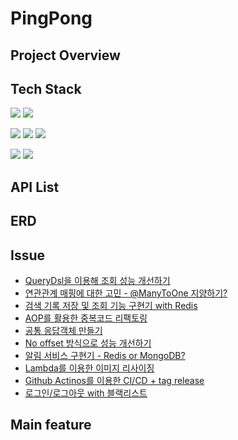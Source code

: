 # PingPong

## Project Overview


## Tech Stack

<img src="https://img.shields.io/badge/Spring Boot-6DB33F?style=flat-square&logo=Spring Boot&logoColor=white"/> <img src="https://img.shields.io/badge/Docker-2496ED?style=flat-square&logo=Docker&logoColor=white"/> 

<img src="https://img.shields.io/badge/MySQL-4471A1?style=flat-square&logo=MySQL&logoColor=white"/> <img src="https://img.shields.io/badge/MongoDB-47A248?style=flat-square&logo=MongoDB&logoColor=white"/> <img src="https://img.shields.io/badge/Redis-DC382D?style=flat-square&logo=Redis&logoColor=white"/> 

<img src="https://img.shields.io/badge/JUnit5-25A162?style=flat-square&logo=JUnit5&logoColor=white"/> <img src="https://img.shields.io/badge/Mockito-123A41?style=flat-square&logo=Mockito&logoColor=white"/> 

## API List

## ERD

## Issue

* [QueryDsl을 이용해 조회 성능 개선하기]()
* [연관관계 매핑에 대한 고민 - @ManyToOne 지양하기?]() 
* [검색 기록 저장 및 조회 기능 구현기 with Redis]()
* [AOP를 활용한 중복코드 리팩토링]()
* [공통 응답객체 만들기]()
* [No offset 방식으로 성능 개선하기]()
* [알림 서비스 구현기 - Redis or MongoDB?]() 
* [Lambda를 이용한 이미지 리사이징]()
* [Github Actinos를 이용한 CI/CD + tag release]()
* [로그인/로그아웃 with 블랙리스트]()

## Main feature



